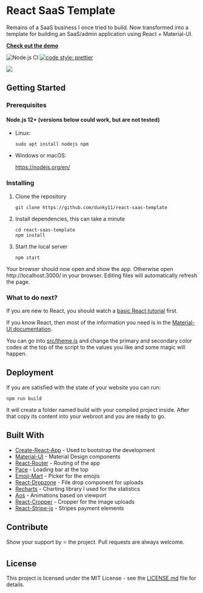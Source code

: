 # React SaaS Template

Remains of a SaaS business I once tried to build. Now transformed into a template for building an SaaS/admin application using React + Material-UI.

[**Check out the demo**](https://reactsaastemplate.com)

![Node.js CI](https://github.com/dunky11/react-saas-template/workflows/Node.js%20CI/badge.svg)
[![code style: prettier](https://img.shields.io/badge/code_style-prettier-ff69b4.svg)](https://github.com/prettier/prettier)

[<img src="/.github/gifs/showcase.gif">](https://reactsaastemplate.com "Go to demo website")

## Getting Started

### Prerequisites

#### Node.js 12+ (versions below could work, but are not tested)

- Linux:

  ```
  sudo apt install nodejs npm
  ```

- Windows or macOS:

  https://nodejs.org/en/

### Installing

1. Clone the repository

   ```
   git clone https://github.com/dunky11/react-saas-template
   ```

2. Install dependencies, this can take a minute

   ```
   cd react-saas-template
   npm install
   ```

3. Start the local server

   ```
   npm start
   ```

Your browser should now open and show the app. Otherwise open http://localhost:3000/ in your browser. Editing files will automatically refresh the page.

### What to do next?

If you are new to React, you should watch a [basic React tutorial](https://www.youtube.com/results?search_query=react+tutorial) first.

If you know React, then most of the information you need is in the [Material-UI documentation](https://material-ui.com/getting-started/usage/).

You can go into [src/theme.js](/src/theme.js) and change the primary and secondary color codes at the top of the script to the values you like and some magic will happen.

## Deployment

If you are satisfied with the state of your website you can run:

```
npm run build
```

It will create a folder named build with your compiled project inside. After that copy its content into your webroot and you are ready to go.

## Built With

- [Create-React-App](https://github.com/facebook/create-react-app) - Used to bootstrap the development
- [Material-UI](https://github.com/mui-org/material-ui) - Material Design components
- [React-Router](https://github.com/ReactTraining/react-router) - Routing of the app
- [Pace](https://github.com/HubSpot/pace) - Loading bar at the top
- [Emoji-Mart](https://github.com/missive/emoji-mart) - Picker for the emojis
- [React-Dropzone](https://github.com/react-dropzone/react-dropzone) - File drop component for uploads
- [Recharts](https://github.com/recharts/recharts) - Charting library I used for the statistics
- [Aos](https://github.com/michalsnik/aos) - Animations based on viewport
- [React-Cropper](https://github.com/roadmanfong/react-cropper) - Cropper for the image uploads
- [React-Stripe-js](https://github.com/stripe/react-stripe-js) - Stripes payment elements

## Contribute

Show your support by ⭐ the project. Pull requests are always welcome.

## License

This project is licensed under the MIT License - see the [LICENSE.md](https://github.com/dunky11/react-saas-template/blob/master/LICENSE) file for details.
